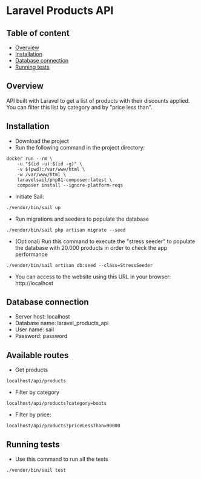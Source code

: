 # Laravel Products API

## Table of content

- [Overview](#overview)
- [Installation](#installation)
- [Database connection](#database-connection)
- [Running tests](#running-tests)

## Overview

API built with Laravel to get a list of products with their discounts applied. You can filter this list by category and by "price less than".

## Installation

- Download the project
- Run the following command in the project directory:
```shell
docker run --rm \
    -u "$(id -u):$(id -g)" \
    -v $(pwd):/var/www/html \
    -w /var/www/html \
    laravelsail/php81-composer:latest \
    composer install --ignore-platform-reqs
```
- Initiate Sail:
```shell
./vendor/bin/sail up
```
- Run migrations and seeders to populate the database
```shell
./vendor/bin/sail php artisan migrate --seed
```
- (Optional) Run this command to execute the "stress seeder" to populate the database with 20.000 products in order to check the app performance
```shell
./vendor/bin/sail artisan db:seed --class=StressSeeder
```
- You can access to the website using this URL in your browser: http://localhost

## Database connection

- Server host: localhost
- Database name: laravel_products_api
- User name: sail
- Password: password

## Available routes

- Get products
```shell
localhost/api/products
```

- Filter by category
```shell
localhost/api/products?category=boots
```

- Filter by price:
```shell
localhost/api/products?priceLessThan=90000
```

## Running tests

- Use this command to run all the tests
```shell
./vendor/bin/sail test
```
